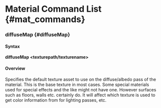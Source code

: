 # Material Command List {#mat_commands}

### diffuseMap {#diffuseMap}

#### Syntax

**diffuseMap <texturepath/texturename>**

#### Overview

Specifies the default texture asset to use on the diffuse/albedo pass of
the material. This is the base texture in most cases. Some special
materials used for special effects and the like might not have one.
However surfaces such as floors, walls etc. certainly do. It will affect
which texture is used to get color information from for lighting passes,
etc.
